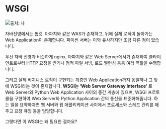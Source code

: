 # WSGI

![출처: 나](https://velog.velcdn.com/images/leehjhjhj/post/0afe8e63-859f-4c2a-8fb6-3d068b221b7a/image.png)

자바진영에서는 톰캣, 아파치와 같은 WAS가 존재하고, 뒤에 실제 로직이 돌아가는 Web Application이 존재합니다. 파이썬 서버는 이와 유사하지만 조금 다른 점이 있습니다.

우선 자바 진영과 비슷하게 nginx, 아파치와 같은 Web Server에서가 존재하여 클라이언트로부터 HTTP 요청을 받거나 정적 파일 서빙, 로드 밸런싱 등등 여러 역할을 수행합니다.

그리고 실제 비지니스 로직이 구현되는 계층인 Web Application까지 동일하나 그 앞에 WSGI라는 것이 존재합니다. **WSGI는 ‘Web Server Gateway Interface’** 로 Web Server와 Python Web Application 사이의 중간 계층에 있으며, WSGI 프로토콜을 구현하여 Web Server와 Python Application 간의 통신을 표준화해줍니다. 하는 일을 요약하자면 웹 서버와 웹 애플리케이션 사이에서 프로세스와 스레드 관리를 해주고 요청 큐잉 등을 담당합니다.

그렇다면 이 WSGI는 왜 필요한 걸까요?

